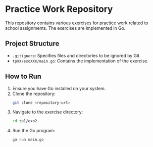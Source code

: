 # Practice Work Repository

This repository contains various exercises for practice work related to school assignments. The exercises are implemented in Go.

## Project Structure

- `.gitignore`: Specifies files and directories to be ignored by Git.
- `tpXX/exoXXX/main.go`: Contains the implementation of the exercise.

## How to Run

1. Ensure you have Go installed on your system.
2. Clone the repository:
    ```sh
    git clone <repository-url>
    ```
3. Navigate to the exercise directory:
    ```sh
    cd tp1/exo2
    ```
4. Run the Go program:
    ```sh
    go run main.go
    ```